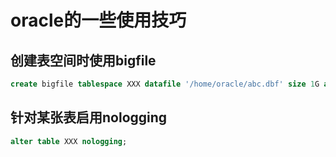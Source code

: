 # oracle的一些使用技巧
## 创建表空间时使用bigfile
```sql
create bigfile tablespace XXX datafile '/home/oracle/abc.dbf' size 1G autoextend on maxsize 32G;
```
## 针对某张表启用nologging
```sql
alter table XXX nologging;
```

